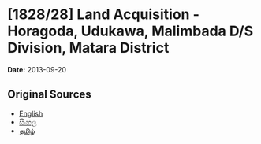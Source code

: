 # [1828/28] Land Acquisition - Horagoda, Udukawa, Malimbada D/S Division, Matara District

**Date:** 2013-09-20

## Original Sources

- [English](https://documents.gov.lk/view/extra-gazettes/2013/9/1828-28_E.pdf)
- [සිංහල](https://documents.gov.lk/view/extra-gazettes/2013/9/1828-28_S.pdf)
- [தமிழ்](https://documents.gov.lk/view/extra-gazettes/2013/9/1828-28_T.pdf)
